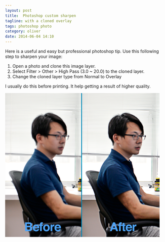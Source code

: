 ```yaml
---
layout: post
title:  Photoshop custom sharpen
tagline: with a cloned overlay
tags: photoshop photo
category: oliver
date: 2014-06-04 14:10
---
```

Here is a useful and easy but professional photoshop tip. Use this following step to sharpen your image:

1. Open a photo and clone this image layer.
2. Select Filter > Other > High Pass (3.0 ~ 20.0) to the cloned layer.
3. Change the cloned layer type from Normal to Overlay

I usually do this before printing. It help getting a result of higher quality.

![before-after](/assets/images/2014-06-04-sharpen.png)
